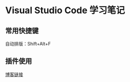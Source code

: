 # Visual Studio Code 学习笔记

## 常用快捷键
自动排版：Shift+Alt+F

## 插件使用
[博客链接](https://www.bilibili.com/video/BV1x34y137oH/?share_source=copy_web&vd_source=de3781bf44c9af553019ed79ccd92886)